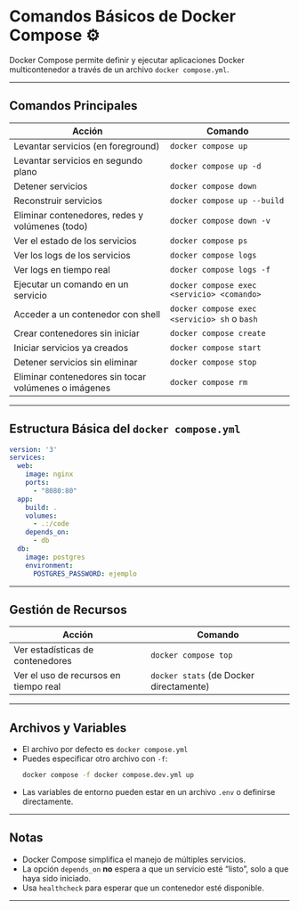 # Comandos Básicos de Docker Compose ⚙️

Docker Compose permite definir y ejecutar aplicaciones Docker multicontenedor a través de un archivo `docker compose.yml`.

---

## Comandos Principales

| Acción | Comando |
|--------|---------|
| Levantar servicios (en foreground) | `docker compose up` |
| Levantar servicios en segundo plano | `docker compose up -d` |
| Detener servicios | `docker compose down` |
| Reconstruir servicios | `docker compose up --build` |
| Eliminar contenedores, redes y volúmenes (todo) | `docker compose down -v` |
| Ver el estado de los servicios | `docker compose ps` |
| Ver los logs de los servicios | `docker compose logs` |
| Ver logs en tiempo real | `docker compose logs -f` |
| Ejecutar un comando en un servicio | `docker compose exec <servicio> <comando>` |
| Acceder a un contenedor con shell | `docker compose exec <servicio> sh` o `bash` |
| Crear contenedores sin iniciar | `docker compose create` |
| Iniciar servicios ya creados | `docker compose start` |
| Detener servicios sin eliminar | `docker compose stop` |
| Eliminar contenedores sin tocar volúmenes o imágenes | `docker compose rm` |

---

## Estructura Básica del `docker compose.yml`

```yaml
version: '3'
services:
  web:
    image: nginx
    ports:
      - "8080:80"
  app:
    build: .
    volumes:
      - .:/code
    depends_on:
      - db
  db:
    image: postgres
    environment:
      POSTGRES_PASSWORD: ejemplo
```

---

## Gestión de Recursos

| Acción | Comando |
|--------|---------|
| Ver estadísticas de contenedores | `docker compose top` |
| Ver el uso de recursos en tiempo real | `docker stats` (de Docker directamente) |

---

## Archivos y Variables

- El archivo por defecto es `docker compose.yml`
- Puedes especificar otro archivo con `-f`:
  ```bash
  docker compose -f docker compose.dev.yml up
  ```
- Las variables de entorno pueden estar en un archivo `.env` o definirse directamente.

---

## Notas

- Docker Compose simplifica el manejo de múltiples servicios.
- La opción `depends_on` **no** espera a que un servicio esté “listo”, solo a que haya sido iniciado.
- Usa `healthcheck` para esperar que un contenedor esté disponible.

---
